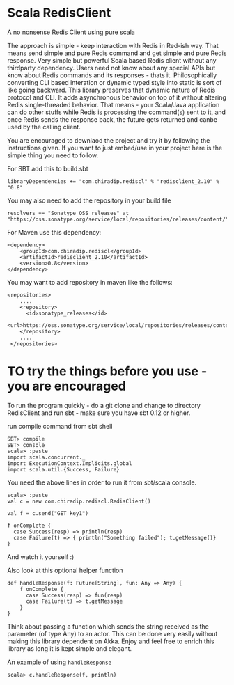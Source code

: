 Scala RedisClient
=================

A no nonsense Redis Client using pure scala


The approach is simple - keep interaction with Redis in Red-ish way. That means send simple and pure Redis command
and get simple and pure Redis response. Very simple but powerful Scala based Redis client without any thirdparty 
dependency. Users need not know about any special APIs but know about Redis commands and its responses - thats it. 
Philosophically converting CLI based interation or dynamic typed style into static is sort of like going backward. 
This library preserves that dynamic nature of Redis protocol and CLI. It adds asynchronous behavior on top of it without altering Redis single-threaded behavior. That means - your Scala/Java application can do other stuffs while Redis is processing the command(s) sent to it, and once Redis sends the response back, the future gets returned and canbe used by the calling client.

You are encouraged to downlaod the project and try it by following the instructions given. If you want to just embed/use in your project here is the simple thing you need to follow.

For SBT add this to build.sbt

    libraryDependencies += "com.chiradip.rediscl" % "redisclient_2.10" % "0.8"

You may also need to add the repository in your build file

    resolvers += "Sonatype OSS releases" at "https://oss.sonatype.org/service/local/repositories/releases/content/"

For Maven use this dependency:

    <dependency>
        <groupId>com.chiradip.rediscl</groupId>
        <artifactId>redisclient_2.10</artifactId>
        <version>0.8</version>
    </dependency>

You may want to add repository in maven like the follows:

    <repositories>
        ....
        <repository>
          <id>sonatype_releases</id>
          <url>https://oss.sonatype.org/service/local/repositories/releases/content/</url>
        </repository>
        ....
     </repositories>


TO try the things before you use - you are encouraged
================================

To run the program quickly - do a git clone and change to directory RedisClient and run sbt - make sure you have sbt 0.12 or higher.

run compile command from sbt shell

    SBT> compile 
    SBT> console
    scala> :paste
    import scala.concurrent._
    import ExecutionContext.Implicits.global
    import scala.util.{Success, Failure}


You need the above lines in order to run it from sbt/scala console. 
    
    scala> :paste
    val c = new com.chiradip.rediscl.RedisClient()
    
    val f = c.send("GET key1")
    
    f onComplete {
      case Success(resp) => println(resp)
      case Failure(t) => { println("Something failed"); t.getMessage()}
    }


And watch it yourself :) 

Also look at this optional helper function 


    def handleResponse(f: Future[String], fun: Any => Any) {
        f onComplete {
          case Success(resp) => fun(resp)
          case Failure(t) => t.getMessage
        }
    }


Think about passing a function which sends the string received as the parameter (of type Any) to an actor. This can be done very easily without making this library dependent on Akka. Enjoy and feel free to enrich this library as long it is kept simple and elegant.

An example of using <code>handleResponse</code>


    scala> c.handleResponse(f, println)

